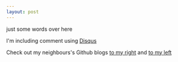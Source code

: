```yaml
---
layout: post
---
```

just some words over here

I'm including comment using [Disqus](http://www.disqus.com)

Check out my neighbours's Github blogs [to my right](http://andresevix.github.io/) and [to my left](http://stephan0992.github.io/)
